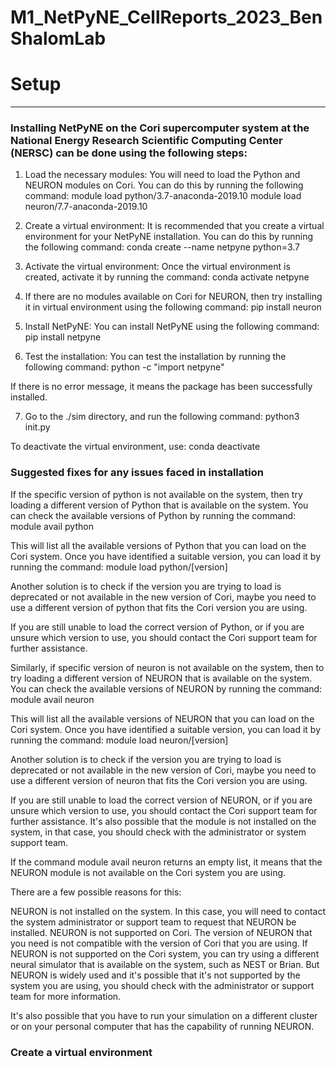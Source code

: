 # M1_NetPyNE_CellReports_2023_BenShalomLab

# Setup 


-----------------------------------------

### Installing NetPyNE on the Cori supercomputer system at the National Energy Research Scientific Computing Center (NERSC) can be done using the following steps:

1. Load the necessary modules: You will need to load the Python and NEURON modules on Cori. You can do this by running the following command:
module load python/3.7-anaconda-2019.10
module load neuron/7.7-anaconda-2019.10

2. Create a virtual environment: It is recommended that you create a virtual environment for your NetPyNE installation. You can do this by running the following command:
conda create --name netpyne python=3.7

3. Activate the virtual environment: Once the virtual environment is created, activate it by running the command:
conda activate netpyne

4. If there are no modules available on Cori for NEURON, then try installing it in virtual environment using the following command:
pip install neuron

5. Install NetPyNE: You can install NetPyNE using the following command:
pip install netpyne

6. Test the installation: You can test the installation by running the following command:
python -c "import netpyne"

If there is no error message, it means the package has been successfully installed. 

7. Go to the ./sim directory, and run the following command: 
python3 init.py

To deactivate the virtual environment, use:
conda deactivate

### Suggested fixes for any issues faced in installation

If the specific version of python is not available on the system, then try loading a different version of Python that is available on the system. You can check the available versions of Python by running the command:
module avail python

This will list all the available versions of Python that you can load on the Cori system. Once you have identified a suitable version, you can load it by running the command:
module load python/[version]

Another solution is to check if the version you are trying to load is deprecated or not available in the new version of Cori, maybe you need to use a different version of python that fits the Cori version you are using.

If you are still unable to load the correct version of Python, or if you are unsure which version to use, you should contact the Cori support team for further assistance.

Similarly, if specific version of neuron is not available on the system, then to try loading a different version of NEURON that is available on the system. You can check the available versions of NEURON by running the command:
module avail neuron

This will list all the available versions of NEURON that you can load on the Cori system. Once you have identified a suitable version, you can load it by running the command:
module load neuron/[version]

Another solution is to check if the version you are trying to load is deprecated or not available in the new version of Cori, maybe you need to use a different version of neuron that fits the Cori version you are using.

If you are still unable to load the correct version of NEURON, or if you are unsure which version to use, you should contact the Cori support team for further assistance.
It's also possible that the module is not installed on the system, in that case, you should check with the administrator or system support team.

If the command module avail neuron returns an empty list, it means that the NEURON module is not available on the Cori system you are using.

There are a few possible reasons for this:

NEURON is not installed on the system. In this case, you will need to contact the system administrator or support team to request that NEURON be installed.
NEURON is not supported on Cori.
The version of NEURON that you need is not compatible with the version of Cori that you are using.
If NEURON is not supported on the Cori system, you can try using a different neural simulator that is available on the system, such as NEST or Brian. But NEURON is widely used and it's possible that it's not supported by the system you are using, you should check with the administrator or support team for more information.

It's also possible that you have to run your simulation on a different cluster or on your personal computer that has the capability of running NEURON.

### Create a virtual environment 
